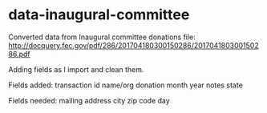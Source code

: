 # data-inaugural-committee

Converted data from Inaugural committee donations file: http://docquery.fec.gov/pdf/286/201704180300150286/201704180300150286.pdf

Adding fields as I import and clean them.

Fields added:
transaction id
name/org
donation
month
year
notes
state

Fields needed:
mailing address
city
zip code
day

